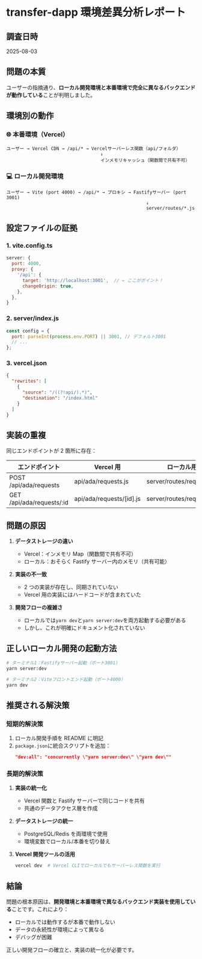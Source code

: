 # transfer-dapp 環境差異分析レポート

## 調査日時

2025-08-03

## 問題の本質

ユーザーの指摘通り、**ローカル開発環境と本番環境で完全に異なるバックエンドが動作している**ことが判明しました。

## 環境別の動作

### 🌐 本番環境（Vercel）

```
ユーザー → Vercel CDN → /api/* → Vercelサーバーレス関数（api/フォルダ）
                                   ↓
                                   インメモリキャッシュ（関数間で共有不可）
```

### 💻 ローカル開発環境

```
ユーザー → Vite (port 4000) → /api/* → プロキシ → Fastifyサーバー (port 3001)
                                                    ↓
                                                    server/routes/*.js
```

## 設定ファイルの証拠

### 1. vite.config.ts

```javascript
server: {
  port: 4000,
  proxy: {
    '/api': {
      target: 'http://localhost:3001',  // ← ここがポイント！
      changeOrigin: true,
    },
  },
}
```

### 2. server/index.js

```javascript
const config = {
  port: parseInt(process.env.PORT) || 3001, // デフォルト3001
  // ...
};
```

### 3. vercel.json

```json
{
  "rewrites": [
    {
      "source": "/((?!api/).*)",
      "destination": "/index.html"
    }
  ]
}
```

## 実装の重複

同じエンドポイントが 2 箇所に存在：

| エンドポイント            | Vercel 用                | ローカル用                |
| ------------------------- | ------------------------ | ------------------------- |
| POST /api/ada/requests    | api/ada/requests.js      | server/routes/requests.js |
| GET /api/ada/requests/:id | api/ada/requests/[id].js | server/routes/requests.js |

## 問題の原因

1. **データストレージの違い**

   - Vercel：インメモリ Map（関数間で共有不可）
   - ローカル：おそらく Fastify サーバー内のメモリ（共有可能）

2. **実装の不一致**

   - 2 つの実装が存在し、同期されていない
   - Vercel 用の実装にはハードコードが含まれていた

3. **開発フローの複雑さ**
   - ローカルでは`yarn dev`と`yarn server:dev`を両方起動する必要がある
   - しかし、これが明確にドキュメント化されていない

## 正しいローカル開発の起動方法

```bash
# ターミナル1：Fastifyサーバー起動（ポート3001）
yarn server:dev

# ターミナル2：Viteフロントエンド起動（ポート4000）
yarn dev
```

## 推奨される解決策

### 短期的解決策

1. ローカル開発手順を README に明記
2. `package.json`に統合スクリプトを追加：
   ```json
   "dev:all": "concurrently \"yarn server:dev\" \"yarn dev\""
   ```

### 長期的解決策

1. **実装の統一化**

   - Vercel 関数と Fastify サーバーで同じコードを共有
   - 共通のデータアクセス層を作成

2. **データストレージの統一**

   - PostgreSQL/Redis を両環境で使用
   - 環境変数でローカル/本番を切り替え

3. **Vercel 開発ツールの活用**
   ```bash
   vercel dev  # Vercel CLIでローカルでもサーバーレス関数を実行
   ```

## 結論

問題の根本原因は、**開発環境と本番環境で異なるバックエンド実装を使用している**ことです。これにより：

- ローカルでは動作するが本番で動作しない
- データの永続性が環境によって異なる
- デバッグが困難

正しい開発フローの確立と、実装の統一化が必要です。
